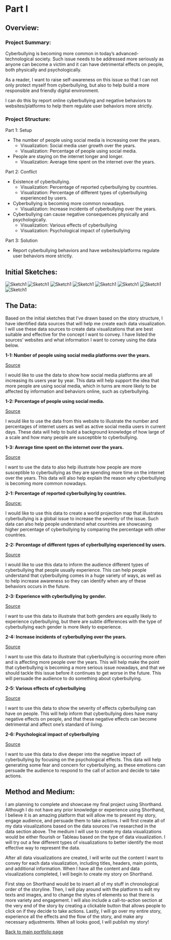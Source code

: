 # Part I

## Overview:
### Project Summary:
Cyberbullying is becoming more common in today’s advanced-technological society. Such issue needs to be addressed more seriously as anyone can become a victim and it can have detrimental effects on people, both physically and psychologically.

As a reader, I want to raise self-awareness on this issue so that I can not only protect myself from cyberbullying, but also to help build a more responsible and friendly digital environment. 

I can do this by report online cyberbullying and negative behaviors to websites/platforms to help them regulate user behaviors more strictly.

### Project Structure:
Part 1: Setup
* The number of people using social media is increasing over the years.
  * Visualization: Social media user growth over the years.
  * Visualization: Percentage of people using social media.
* People are staying on the internet longer and longer. 
  * Visualization: Average time spent on the internet over the years.

Part 2: Conflict
* Existence of cyberbullying.
  * Visualization: Percentage of reported cyberbullying by countries.
  * Visualization: Percentage of different types of cyberbullying experienced by users.
* Cyberbullying is becoming more common nowadays.
  * Visualization: Increase incidents of cyberbullying over the years.
* Cyberbullying can cause negative consequences physically and psychologically.
  * Visualization: Various effects of cyberbullying 
  * Visualization: Psychological impact of cyberbullying

Part 3: Solution
* Report cyberbullying behaviors and have websites/platforms regulate user behaviors more strictly.

## Initial Sketches:

![Sketch1](/1.jpg)
![Sketch1](/2.jpg)
![Sketch1](/3.jpg)
![Sketch1](/4.jpg)
![Sketch1](/5.jpg)
![Sketch1](/6.jpg)
![Sketch1](/7.jpg)
![Sketch1](/8.jpg)

## The Data:
Based on the initial sketches that I’ve drawn based on the story structure, I have identified data sources that will help me create each data visualization. I will use these data sources to create data visualizations that are best suitable and effective for the concept I want to convey. I have listed the sources’ websites and what information I want to convey using the data below.

**1-1: Number of people using social media platforms over the years.**

[Source](https://ourworldindata.org/rise-of-social-media)

I would like to use the data to show how social media platforms are all increasing its users year by year. This data will help support the idea that more people are using social media, which in turns are more likely to be affected by information and behaviors online, such as cyberbullying.


**1-2: Percentage of people using social media.**

[Source](https://datareportal.com/reports/digital-2020-october-global-statshot)

I would like to use the data from this website to illustrate the number and percentages of internet users as well as active social media users in current days. These data will help to build a background knowledge of how large of a scale and how many people are susceptible to cyberbullying.


**1-3: Average time spent on the internet over the years.**

[Source](https://ourworldindata.org/rise-of-social-media)

I want to use the data to also help illustrate how people are more susceptible to cyberbullying as they are spending more time on the internet over the years. This data will also help explain the reason why cyberbullying is becoming more common nowadays.


**2-1: Percentage of reported cyberbullying by countries.**

[Source:](https://ceoworld.biz/2018/10/29/countries-where-cyber-bullying-was-reported-the-most-in-2018/)

I would like to use this data to create a world projection map that illustrates cyberbullying is a global issue to increase the severity of the issue. Such data can also help people understand what countries are showcasing higher percentage of cyberbullying by comparing the percentage with other countries.


**2-2: Percentage of different types of cyberbullying experienced by users.**

[Source](https://www.statista.com/statistics/333942/us-internet-online-harassment-severity/)

I would like to use this data to inform the audience different types of cyberbullying that people usually experience. This can help people understand that cyberbullying comes in a huge variety of ways, as well as to help increase awareness so they can identify when any of these behaviors occurs in the future. 


**2-3: Experience with cyberbullying by gender.**

[Source](https://www.pewresearch.org/internet/2018/09/27/a-majority-of-teens-have-experienced-some-form-of-cyberbullying/pi_2018-09-27_teens-and-cyberbullying_0-06/)

I want to use this data to illustrate that both genders are equally likely to experience cyberbullying, but there are subtle differences with the type of cyberbullying each gender is more likely to experience.  


**2-4: Increase incidents of cyberbullying over the years.**

[Source](https://cyberbullying.org/summary-of-our-cyberbullying-research)

I want to use this data to illustrate that cyberbullying is occurring more often and is affecting more people over the years. This will help make the point that cyberbullying is becoming a more serious issue nowadays, and that we should tackle this issue before it continues to get worse in the future. This will persuade the audience to do something about cyberbullying.


**2-5: Various effects of cyberbullying**

[Source](https://www.broadbandsearch.net/blog/cyber-bullying-statistics)

I want to use this data to show the severity of effects cyberbullying can have on people. This will help inform that cyberbullying does have many negative effects on people, and that these negative effects can become detrimental and affect one’s standard of living.


**2-6: Psychological impact of cyberbullying**

[Source](https://www.statista.com/statistics/784838/online-harassment-impact-on-women/)

I want to use this data to dive deeper into the negative impact of cyberbullying by focusing on the psychological effects. This data will help generating some fear and concern for cyberbullying, as these emotions can persuade the audience to respond to the call of action and decide to take actions.


## Method and Medium:
I am planning to complete and showcase my final project using Shorthand. Although I do not have any prior knowledge or experience using Shorthand, I believe it is an amazing platform that will allow me to present my story, engage audience, and persuade them to take actions. I will first create all of my data visualizations based on the data sources I’ve researched in the data section above. The medium I will use to create my data visualizations would be either flourish or Tableau based on the type of data visualization. I will try out a few different types of visualizations to better identify the most effective way to represent the data.

After all data visualizations are created, I will write out the content I want to convey for each data visualization, including titles, headers, main points, and additional information. When I have all the content and data visualizations completed, I will begin to create my story on Shorthand. 

First step on Shorthand would be to insert all of my stuff in chronological order of the storyline. Then, I will play around with the platform to edit my texts and images, and to change the styles of elements so that there is more variety and engagement. I will also include a call-to-action section at the very end of the story by creating a clickable button that allows people to click on if they decide to take actions. Lastly, I will go over my entire story, experience all the effects and the flow of the story, and make any necessary adjustments. When all looks good, I will publish my story!


[Back to main portfolio page](/README.md)
